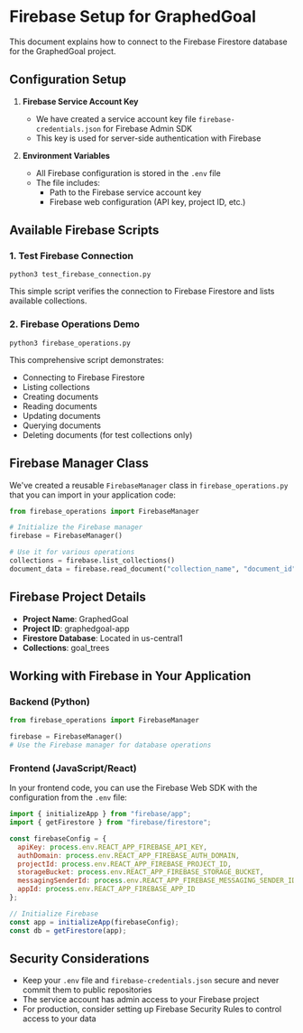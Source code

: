 # Firebase Setup for GraphedGoal

This document explains how to connect to the Firebase Firestore database for the GraphedGoal project.

## Configuration Setup

1. **Firebase Service Account Key**
   - We have created a service account key file `firebase-credentials.json` for Firebase Admin SDK
   - This key is used for server-side authentication with Firebase

2. **Environment Variables**
   - All Firebase configuration is stored in the `.env` file
   - The file includes:
     - Path to the Firebase service account key
     - Firebase web configuration (API key, project ID, etc.)

## Available Firebase Scripts

### 1. Test Firebase Connection
```
python3 test_firebase_connection.py
```
This simple script verifies the connection to Firebase Firestore and lists available collections.

### 2. Firebase Operations Demo
```
python3 firebase_operations.py
```
This comprehensive script demonstrates:
- Connecting to Firebase Firestore
- Listing collections
- Creating documents
- Reading documents
- Updating documents
- Querying documents
- Deleting documents (for test collections only)

## Firebase Manager Class

We've created a reusable `FirebaseManager` class in `firebase_operations.py` that you can import in your application code:

```python
from firebase_operations import FirebaseManager

# Initialize the Firebase manager
firebase = FirebaseManager()

# Use it for various operations
collections = firebase.list_collections()
document_data = firebase.read_document("collection_name", "document_id")
```

## Firebase Project Details

- **Project Name**: GraphedGoal
- **Project ID**: graphedgoal-app
- **Firestore Database**: Located in us-central1
- **Collections**: goal_trees

## Working with Firebase in Your Application

### Backend (Python)
```python
from firebase_operations import FirebaseManager

firebase = FirebaseManager()
# Use the Firebase manager for database operations
```

### Frontend (JavaScript/React)
In your frontend code, you can use the Firebase Web SDK with the configuration from the `.env` file:

```javascript
import { initializeApp } from "firebase/app";
import { getFirestore } from "firebase/firestore";

const firebaseConfig = {
  apiKey: process.env.REACT_APP_FIREBASE_API_KEY,
  authDomain: process.env.REACT_APP_FIREBASE_AUTH_DOMAIN,
  projectId: process.env.REACT_APP_FIREBASE_PROJECT_ID,
  storageBucket: process.env.REACT_APP_FIREBASE_STORAGE_BUCKET,
  messagingSenderId: process.env.REACT_APP_FIREBASE_MESSAGING_SENDER_ID,
  appId: process.env.REACT_APP_FIREBASE_APP_ID
};

// Initialize Firebase
const app = initializeApp(firebaseConfig);
const db = getFirestore(app);
```

## Security Considerations

- Keep your `.env` file and `firebase-credentials.json` secure and never commit them to public repositories
- The service account has admin access to your Firebase project
- For production, consider setting up Firebase Security Rules to control access to your data 